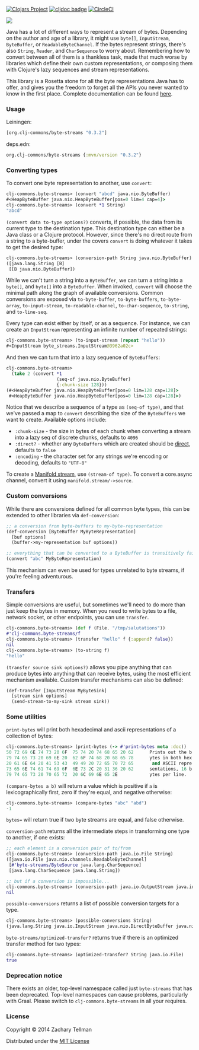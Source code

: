 [![Clojars Project](https://img.shields.io/clojars/v/org.clj-commons/byte-streams.svg)](https://clojars.org/org.clj-commons/byte-streams)
[![cljdoc badge](https://cljdoc.org/badge/org.clj-commons/byte-streams)](https://cljdoc.org/d/org.clj-commons/byte-streams)
[![CircleCI](https://circleci.com/gh/clj-commons/byte-streams.svg?style=svg)](https://circleci.com/gh/clj-commons/byte-streams)

![](docs/header.jpg)

Java has a lot of different ways to represent a stream of bytes.  Depending on the author and age of a library, it might use `byte[]`, `InputStream`, `ByteBuffer`, or `ReadableByteChannel`.  If the bytes represent strings, there's also `String`, `Reader`, and `CharSequence` to worry about.  Remembering how to convert between all of them is a thankless task, made that much worse by libraries which define their own custom representations, or composing them with Clojure's lazy sequences and stream representations.

This library is a Rosetta stone for all the byte representations Java has to offer, and gives you the freedom to forget all the APIs you never wanted to know in the first place.  Complete documentation can be found [here](https://cljdoc.org/d/org.clj-commons/byte-streams).

### Usage

Leiningen:
```clojure
[org.clj-commons/byte-streams "0.3.2"]
```

deps.edn:
```clojure
org.clj-commons/byte-streams {:mvn/version "0.3.2"}
```

### Converting types

To convert one byte representation to another, use `convert`:

```clojure
clj-commons.byte-streams> (convert "abcd" java.nio.ByteBuffer)
#<HeapByteBuffer java.nio.HeapByteBuffer[pos=0 lim=4 cap=4]>
clj-commons.byte-streams> (convert *1 String)
"abcd"
```

`(convert data to-type options?)` converts, if possible, the data from its current type to the destination type.  This destination type can either be a Java class or a Clojure protocol.  However, since there's no direct route from a string to a byte-buffer, under the covers `convert` is doing whatever it takes to get the desired type:

```clojure
clj-commons.byte-streams> (conversion-path String java.nio.ByteBuffer)
([java.lang.String [B]
 [[B java.nio.ByteBuffer])
```

While we can't turn a string into a `ByteBuffer`, we can turn a string into a `byte[]`, and `byte[]` into a `ByteBuffer`.  When invoked, `convert` will choose the minimal path along the graph of available conversions.  Common conversions are exposed via `to-byte-buffer`, `to-byte-buffers`, `to-byte-array`, `to-input-stream`, `to-readable-channel`, `to-char-sequence`, `to-string`, and `to-line-seq`.

Every type can exist either by itself, or as a sequence.  For instance, we can create an `InputStream` representing an infinite number of repeated strings:

```clojure
clj-commons.byte-streams> (to-input-stream (repeat "hello"))
#<InputStream byte_streams.InputStream@3962a02c>
```

And then we can turn that into a lazy sequence of `ByteBuffers`:

```clojure
clj-commons.byte-streams> 
  (take 2 (convert *1
                   (seq-of java.nio.ByteBuffer)
                   {:chunk-size 128}))
(#<HeapByteBuffer java.nio.HeapByteBuffer[pos=0 lim=128 cap=128]>
 #<HeapByteBuffer java.nio.HeapByteBuffer[pos=0 lim=128 cap=128]>)
```

Notice that we describe a sequence of a type as `(seq-of type)`, and that we've passed a map to `convert` describing the size of the `ByteBuffers` we want to create.  Available options include:

* `:chunk-size` - the size in bytes of each chunk when converting a stream into a lazy seq of discrete chunks, defaults to `4096`
* `:direct?` - whether any `ByteBuffers` which are created should be [direct](http://stackoverflow.com/a/5671880/228387), defaults to `false`
* `:encoding` - the character set for any strings we're encoding or decoding, defaults to `"UTF-8"`

To create a [Manifold stream](https://github.com/clj-commons/manifold/), use `(stream-of type)`.  To convert a core.async channel, convert it using `manifold.stream/->source`.

### Custom conversions

While there are conversions defined for all common byte types, this can be extended to other libraries via `def-conversion`:

```clojure
;; a conversion from byte-buffers to my-byte-representation
(def-conversion [ByteBuffer MyByteRepresentation]
  [buf options]
  (buffer->my-representation buf options))

;; everything that can be converted to a ByteBuffer is transitively fair game now
(convert "abc" MyByteRepresentation)
```

This mechanism can even be used for types unrelated to byte streams, if you're feeling adventurous.

### Transfers

Simple conversions are useful, but sometimes we'll need to do more than just keep the bytes in memory.  When you need to write bytes to a file, network socket, or other endpoints, you can use `transfer`.

```clojure
clj-commons.byte-streams> (def f (File. "/tmp/salutations"))
#'clj-commons.byte-streams/f
clj-commons.byte-streams> (transfer "hello" f {:append? false})
nil
clj-commons.byte-streams> (to-string f)
"hello"
```

`(transfer source sink options?)` allows you pipe anything that can produce bytes into anything that can receive bytes, using the most efficient mechanism available.  Custom transfer mechanisms can also be defined:

```clojure
(def-transfer [InputStream MyByteSink]
  [stream sink options]
  (send-stream-to-my-sink stream sink))
```

### Some utilities

`print-bytes` will print both hexadecimal and ascii representations of a collection of bytes:

```clojure
clj-commons.byte-streams> (print-bytes (-> #'print-bytes meta :doc))
50 72 69 6E 74 73 20 6F  75 74 20 74 68 65 20 62      Prints out the b
79 74 65 73 20 69 6E 20  62 6F 74 68 20 68 65 78      ytes in both hex
20 61 6E 64 20 41 53 43  49 49 20 72 65 70 72 65       and ASCII repre
73 65 6E 74 61 74 69 6F  6E 73 2C 20 31 36 20 62      sentations, 16 b
79 74 65 73 20 70 65 72  20 6C 69 6E 65 2E            ytes per line.
```

`(compare-bytes a b)` will return a value which is positive if `a` is lexicographically first, zero if they're equal, and negative otherwise:

```clojure
clj-commons.byte-streams> (compare-bytes "abc" "abd")
-1
```

`bytes=` will return true if two byte streams are equal, and false otherwise.

`conversion-path` returns all the intermediate steps in transforming one type to another, if one exists:

```clojure
;; each element is a conversion pair of to/from
clj-commons.byte-streams> (conversion-path java.io.File String)
([java.io.File java.nio.channels.ReadableByteChannel]
 [#'byte-streams/ByteSource java.lang.CharSequence]
 [java.lang.CharSequence java.lang.String])

;; but if a conversion is impossible...
clj-commons.byte-streams> (conversion-path java.io.OutputStream java.io.InputStream)
nil
```

`possible-conversions` returns a list of possible conversion targets for a type.

```clojure
clj-commons.byte-streams> (possible-conversions String)
(java.lang.String java.io.InputStream java.nio.DirectByteBuffer java.nio.ByteBuffer (seq-of java.nio.ByteBuffer) java.io.Reader java.nio.channels.ReadableByteChannel [B java.lang.CharSequence)
```

`byte-streams/optimized-transfer?` returns true if there is an optimized transfer method for two types:

```clojure
clj-commons.byte-streams> (optimized-transfer? String java.io.File)
true
```

### Deprecation notice

There exists an older, top-level namespace called just `byte-streams` that has been deprecated. Top-level namespaces can cause problems, particularly with Graal. Please switch to `clj-commons.byte-streams` in all your requires.

### License

Copyright © 2014 Zachary Tellman

Distributed under the [MIT License](http://opensource.org/licenses/MIT)
